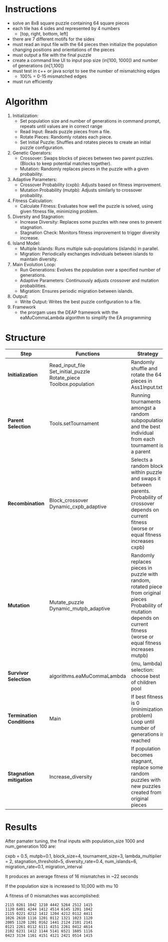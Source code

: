 # Instructions 
- solve an 8x8 square puzzle containing 64 square pieces
- each tile has 4 sides and represented by 4 numbers
  - [top, right, bottom, left]
- there are 7 different motifs for the sides
- must read an input file with the 64 pieces then initialize the population changing positions and orientations of the pieces
- must output a file with the final puzzle
- create a command line UI to input pop size (in[100, 1000]) and number of generations (in[1,100])
- must test in c++ or java script to see the number of mismatching edges
  - 100% = 0-15 mismatched edges
- must run efficiently

# Algorithm
1. Initialization:
   - Set population size and number of generations in command prompt, repeats until values are in correct range
   - Read Input: Reads puzzle pieces from a file.
   - Rotate Pieces: Randomly rotates each piece.
   - Set Initial Puzzle: Shuffles and rotates pieces to create an initial puzzle configuration.
2. Genetic Operators:
   - Crossover: Swaps blocks of pieces between two parent puzzles. (Blocks to keep potential matches together).
   - Mutation: Randomly replaces pieces in the puzzle with a given probability.
3. Adaptive Parameters:
   - Crossover Probability (cxpb): Adjusts based on fitness improvement.
   - Mutation Probability (mutpb): Adjusts similarly to crossover probability.
4. Fitness Calculation:
   - Calculate Fitness: Evaluates how well the puzzle is solved, using given fitness file, minimizing problem.
5. Diversity and Stagnation:
   - Increase Diversity: Replaces some puzzles with new ones to prevent stagnation.
   - Stagnation Check: Monitors fitness improvement to trigger diversity increase.
6. Island Model:
   - Multiple Islands: Runs multiple sub-populations (islands) in parallel.
   - Migration: Periodically exchanges individuals between islands to maintain diversity.
7. Main Evolution Loop:
   - Run Generations: Evolves the population over a specified number of generations.
   - Adaptive Parameters: Continuously adjusts crossover and mutation probabilities.
   - Migration: Ensures periodic migration between islands.
8. Output:
   - Write Output: Writes the best puzzle configuration to a file.
9. Framework
   - the prorgam uses the DEAP framework with the eaMuCommaLambda algorithm to simplify the EA programming


# Structure

| Step                  | Functions                  | Strategy                                                                 | Input Parameters          |
|-----------------------|----------------------------|--------------------------------------------------------------------------|---------------------------|
| **Initialization**    | Read_input_file <br> Set_initial_puzzle <br> Rotate_piece <br> Toolbox.population          | Randomly shuffle and rotate the 64 pieces in Ass1Input.txt               | INPUT_FILENAME <br> POPULATION_SIZE <br> Pieces_list <br> Piece            |
| **Parent Selection**  | Tools.setTournament        | Running tournaments amongst a random subpopulation and the best individual from each tournament is a parent | TOURNAMENT_SIZE           |
| **Recombination**     | Block_crossover <br> Dynamic_cxpb_adaptive            | Selects a random block within puzzle and swaps it between parents. <br> Probability of crossover depends on current fitness (worse or equal fitness increases cxpb)      | Parent1 <br> Parent2 <br> BLOCK_SIZE <br> Prev_fitness <br> Current_fitness  <cxpb>                    |
| **Mutation**          | Mutate_puzzle <br> Dynamic_mutpb_adaptive             | Randomly replaces pieces in puzzle with random, rotated piece from original pieces <br> Probability of mutation depends on current fitness (worse or equal fitness increases mutpb)| Puzzle <br> Prev_fitness <br> Current_fitness <br> mutpb                   |
| **Survivor Selection**| algorithms.eaMuCommaLambda | (mu, lambda) selection: choose best of children pool                     | population_size <br> LAMBDA <br> num_generation                       |
| **Termination Conditions** | Main                  | If best fitness is 0 (minimization problem)  <br> Loop until number of generations is reached                             |                       |
| **Stagnation mitigation** | Increase_diversity     | If population becomes stagnant, replace some random puzzles with new puzzles created from original pieces | Population <br> Toolbox <br> Diversity_rate <br> STAGNATION_THRESHOLD             |

# Results
After pamater tuning, the final inputs with population_size 1000 and num_generation 100 are:

cxpb = 0.5, mutpb=0.1, block_size=4, tournament_size=3, lambda_multiplier = 2, stagnation_threshold=5, diversity_rate=0.4, num_islands=6, migration_rate=0.1, migration_interval

It produces an average fitness of 16 mismatches in ~22 seconds

If the population size is increased to 10,000 with mu 10

A fitness of 0 mismatches was accomplished:
```
2115 0261 1042 1210 4442 5264 2512 1415
1120 6401 4244 1412 4514 6145 1201 1042
2115 0221 4212 1412 1204 4212 0112 4411
1026 2610 1116 1201 0112 1321 1023 1120
2005 1120 1201 0162 1441 2124 2101 2141
0121 2261 0112 6111 4151 2261 0412 4614
2102 6231 1412 1144 5141 6521 1605 1116
0423 3134 1161 4151 4121 2421 0514 1415
```





